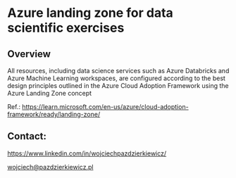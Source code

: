 # Azure landing zone for data scientific exercises

## Overview
All resources, including data science services such as Azure Databricks and Azure Machine Learning workspaces, are configured
according to the best design principles outlined in the Azure Cloud Adoption Framework using the Azure Landing Zone concept

Ref.: https://learn.microsoft.com/en-us/azure/cloud-adoption-framework/ready/landing-zone/
 
## Contact:
https://www.linkedin.com/in/wojciechpazdzierkiewicz/

wojciech@pazdzierkiewicz.pl

